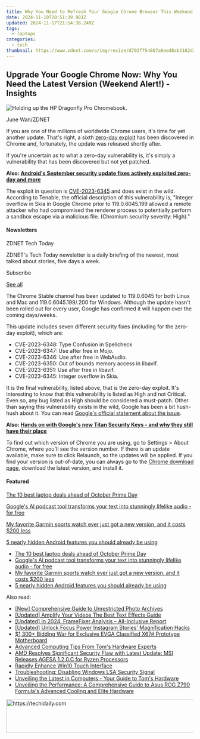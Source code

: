 ```yaml
---
title: Why You Need to Refresh Your Google Chrome Browser This Weekend – Insights From ZDNet
date: 2024-11-10T20:51:39.901Z
updated: 2024-11-17T21:14:38.249Z
tags:
  - laptops
categories:
  - tech
thumbnail: https://www.zdnet.com/a/img/resize/d702f754867a6eed8ab2162d2c7577b236655301/2023/03/15/aab7e0d4-e274-4e0e-8252-d6469c633d90/holding-up-the-hp-dragonfly-pro-chromebook.jpg?auto=webp&fit=crop&frame=1&height=172&width=306
---
```


## Upgrade Your Google Chrome Now: Why You Need the Latest Version (Weekend Alert!) - Insights

![Holding up the HP Dragonfly Pro Chromebook.](https://www.zdnet.com/a/img/resize/85262fc0ac1d1e7221be6e090b5542ae80d4067f/2023/03/15/aab7e0d4-e274-4e0e-8252-d6469c633d90/holding-up-the-hp-dragonfly-pro-chromebook.jpg?auto=webp&width=1280)

June Wan/ZDNET

If you are one of the millions of worldwide Chrome users, it's time for yet another update. That's right, a sixth [zero-day exploit](https://www.zdnet.com/article/hackers-are-getting-faster-at-exploiting-zero-day-flaws-thats-going-to-be-a-problem-for-everyone/) has been discovered in Chrome and, fortunately, the update was released shortly after.

If you're uncertain as to what a zero-day vulnerability is, it's simply a vulnerability that has been discovered but not yet patched.

**Also: [Android's September security update fixes actively exploited zero-day and more](https://www.zdnet.com/article/androids-september-security-update-fixes-zero-day-currently-under-attack-and-more/)**

The exploit in question is [CVE-2023-6345](https://cve.mitre.org/cgi-bin/cvename.cgi?name=CVE-2023-6345) and does exist in the wild. According to Tenable, the official description of this vulnerability is, "Integer overflow in Skia in Google Chrome prior to 119.0.6045.199 allowed a remote attacker who had compromised the renderer process to potentially perform a sandbox escape via a malicious file. (Chromium security severity: High)."

#### Newsletters

ZDNET Tech Today

ZDNET's Tech Today newsletter is a daily briefing of the newest, most talked about stories, five days a week.

 Subscribe

[See all](https://www.zdnet.com/newsletters/)

The Chrome Stable channel has been updated to 119.0.6045 for both Linux and Mac and 119.0.6045.199/.200 for Windows. Although the update hasn't been rolled out for every user, Google has confirmed it will happen over the coming days/weeks. 

This update includes seven different security fixes (including for the zero-day exploit), which are:

* CVE-2023-6348: Type Confusion in Spellcheck
* CVE-2023-6347: Use after free in Mojo.
* CVE-2023-6346: Use after free in WebAudio.
* CVE-2023-6350: Out of bounds memory access in libavif.
* CVE-2023-6351: Use after free in libavif.
* CVE-2023-6345: Integer overflow in Skia.

It is the final vulnerability, listed above, that is the zero-day exploit. It's interesting to know that this vulnerability is listed as High and not Critical. Even so, any bug listed as High should be considered a must-patch. Other than saying this vulnerability exists in the wild, Google has been a bit hush-hush about it. You can read [Google's official statement about the issue](https://chromereleases.googleblog.com/2023/11/stable-channel-update-for-desktop%5F28.html).

**Also: [Hands on with Google's new Titan Security Keys - and why they still have their place](https://www.zdnet.com/article/hands-on-with-googles-new-titan-security-keys-and-why-they-still-have-their-place/)**

To find out which version of Chrome you are using, go to Settings > About Chrome, where you'll see the version number. If there is an update available, make sure to click Relaunch, so the updates will be applied. If you find your version is out-of-date, you can always go to the [Chrome download page](https://www.google.com/chrome/), download the latest version, and install it.

#### Featured

[The 10 best laptop deals ahead of October Prime Day](https://www.zdnet.com/article/best-prime-day-laptop-deals-2024/ "The 10 best laptop deals ahead of October Prime Day")

[Google's AI podcast tool transforms your text into stunningly lifelike audio - for free](https://www.zdnet.com/article/googles-ai-podcast-tool-transforms-your-text-into-stunningly-lifelike-audio-for-free/ "Google's AI podcast tool transforms your text into stunningly lifelike audio - for free")

[My favorite Garmin sports watch ever just got a new version, and it costs $200 less](https://www.zdnet.com/article/my-favorite-garmin-sports-watch-ever-just-got-a-new-version-and-it-costs-200-less/ "My favorite Garmin sports watch ever just got a new version, and it costs $200 less")

[5 nearly hidden Android features you should already be using](https://www.zdnet.com/article/5-nearly-hidden-android-features-you-should-already-be-using/ "5 nearly hidden Android features you should already be using")

* [The 10 best laptop deals ahead of October Prime Day](https://www.zdnet.com/article/best-prime-day-laptop-deals-2024/ "The 10 best laptop deals ahead of October Prime Day")
* [Google's AI podcast tool transforms your text into stunningly lifelike audio - for free](https://www.zdnet.com/article/googles-ai-podcast-tool-transforms-your-text-into-stunningly-lifelike-audio-for-free/ "Google's AI podcast tool transforms your text into stunningly lifelike audio - for free")
* [My favorite Garmin sports watch ever just got a new version, and it costs $200 less](https://www.zdnet.com/article/my-favorite-garmin-sports-watch-ever-just-got-a-new-version-and-it-costs-200-less/ "My favorite Garmin sports watch ever just got a new version, and it costs $200 less")
* [5 nearly hidden Android features you should already be using](https://www.zdnet.com/article/5-nearly-hidden-android-features-you-should-already-be-using/ "5 nearly hidden Android features you should already be using")

<ins class="adsbygoogle"
     style="display:block"
     data-ad-format="autorelaxed"
     data-ad-client="ca-pub-7571918770474297"
     data-ad-slot="1223367746"></ins>

<ins class="adsbygoogle"
     style="display:block"
     data-ad-client="ca-pub-7571918770474297"
     data-ad-slot="8358498916"
     data-ad-format="auto"
     data-full-width-responsive="true"></ins>

<span class="atpl-alsoreadstyle">Also read:</span>
<div><ul>
<li><a href="https://extra-lessons.techidaily.com/new-comprehensive-guide-to-unrestricted-photo-archives/"><u>[New] Comprehensive Guide to Unrestricted Photo Archives</u></a></li>
<li><a href="https://fox-http.techidaily.com/updated-amplify-your-videos-the-best-text-effects-guide/"><u>[Updated] Amplify Your Videos The Best Text Effects Guide</u></a></li>
<li><a href="https://fox-links.techidaily.com/updated-in-2024-framefixer-analysis-all-inclusive-report/"><u>[Updated] In 2024, FrameFixer Analysis – All-Inclusive Report</u></a></li>
<li><a href="https://instagram-video-recordings.techidaily.com/updated-unlock-focus-power-instagram-stories-magnification-hacks/"><u>[Updated] Unlock Focus Power Instagram Stories' Magnification Hacks</u></a></li>
<li><a href="https://hardware-reviews.techidaily.com/1723862873135-1300plus-bidding-war-for-exclusive-evga-classified-x67-prototype-motherboard/"><u>$1,300+ Bidding War for Exclusive EVGA Classified X67# Prototype Motherboard</u></a></li>
<li><a href="https://hardware-reviews.techidaily.com/advanced-computing-tips-from-toms-hardware-experts/"><u>Advanced Computing Tips From Tom's Hardware Experts</u></a></li>
<li><a href="https://hardware-reviews.techidaily.com/amd-resolves-significant-security-flaw-with-latest-update-msi-releases-agesa-120c-for-ryzen-processors/"><u>AMD Resolves Significant Security Flaw with Latest Update: MSI Releases AGESA 1.2.0.C for Ryzen Processors</u></a></li>
<li><a href="https://driver-install.techidaily.com/rapidly-enhance-win10-touch-interface/"><u>Rapidly Enhance Win10 Touch Interface</u></a></li>
<li><a href="https://windows11.techidaily.com/troubleshooting-disabling-windows-lsa-security-signal/"><u>Troubleshooting: Disabling Windows LSA Security Signal</u></a></li>
<li><a href="https://hardware-reviews.techidaily.com/unveiling-the-latest-in-computers-your-guide-to-toms-hardware/"><u>Unveiling the Latest in Computers - Your Guide to Tom's Hardware</u></a></li>
<li><a href="https://hardware-reviews.techidaily.com/unveiling-the-performance-a-comprehensive-guide-to-asus-rog-z790-formulas-advanced-cooling-and-elite-hardware/"><u>Unveiling the Performance: A Comprehensive Guide to Asus ROG Z790 Formula's Advanced Cooling and Elite Hardware</u></a></li>
</ul></div>

<!-- affiliate ads begin -->
<a href="https://ephamedtechinc.pxf.io/c/5597632/2139322/26400" target="_top" id="2139322">
  <img src="//a.impactradius-go.com/display-ad/26400-2139322" border="0" alt="https://techidaily.com" width="728" height="90"/>
</a>
<img height="0" width="0" src="https://ephamedtechinc.pxf.io/i/5597632/2139322/26400" style="position:absolute;visibility:hidden;" border="0" />
<!-- affiliate ads end -->

